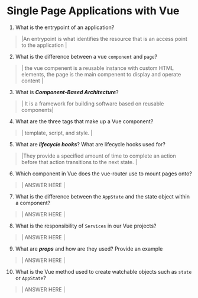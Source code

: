 # Single Page Applications with Vue
01. What is the entrypoint of an application?

  > |An entrypoint is what identifies the resource that is an access point to the application |

02. What is the difference between a vue `component` and `page`?

  > | the vue compenent is a reusable instance with custom HTML elements, the page is the main compenent to display and operate content |

03. What is ***Component-Based Architecture***?

  > | It is a framework for building software based on reusable components|

04. What are the three tags that make up a Vue component?

  > | template, script, and style.  |

05. What are ***lifecycle hooks***? What are lifecycle hooks used for?

  > |They provide a specified amount of time to complete an action before that action transitions to the next state.  |

06. Which component in Vue does the vue-router use to mount pages onto?

  > | ANSWER HERE |

07. What is the difference between the `AppState` and the state object within a component?

  > | ANSWER HERE |

08. What is the responsibility of `Services` in our Vue projects?

  > | ANSWER HERE |

09. What are ***props*** and how are they used? Provide an example

  > | ANSWER HERE |

10. What is the Vue method used to create watchable objects such as `state` or `AppState`?

  > | ANSWER HERE |
